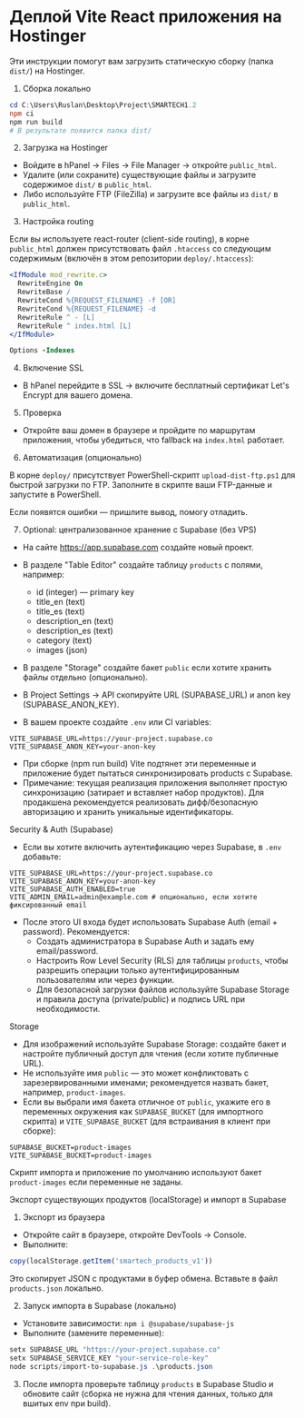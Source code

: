 # Деплой Vite React приложения на Hostinger

Эти инструкции помогут вам загрузить статическую сборку (папка `dist/`) на Hostinger.

1) Сборка локально

```powershell
cd C:\Users\Ruslan\Desktop\Project\SMARTECH1.2
npm ci
npm run build
# В результате появится папка dist/
```

2) Загрузка на Hostinger

- Войдите в hPanel → Files → File Manager → откройте `public_html`.
- Удалите (или сохраните) существующие файлы и загрузите содержимое `dist/` в `public_html`.
- Либо используйте FTP (FileZilla) и загрузите все файлы из `dist/` в `public_html`.

3) Настройка routing

Если вы используете react-router (client-side routing), в корне `public_html` должен присутствовать файл `.htaccess` со следующим содержимым (включён в этом репозитории `deploy/.htaccess`):

```apache
<IfModule mod_rewrite.c>
  RewriteEngine On
  RewriteBase /
  RewriteCond %{REQUEST_FILENAME} -f [OR]
  RewriteCond %{REQUEST_FILENAME} -d
  RewriteRule ^ - [L]
  RewriteRule ^ index.html [L]
</IfModule>

Options -Indexes
```

4) Включение SSL

- В hPanel перейдите в SSL → включите бесплатный сертификат Let's Encrypt для вашего домена.

5) Проверка

- Откройте ваш домен в браузере и пройдите по маршрутам приложения, чтобы убедиться, что fallback на `index.html` работает.

6) Автоматизация (опционально)

В корне `deploy/` присутствует PowerShell-скрипт `upload-dist-ftp.ps1` для быстрой загрузки по FTP. Заполните в скрипте ваши FTP-данные и запустите в PowerShell.

Если появятся ошибки — пришлите вывод, помогу отладить.

7) Optional: централизованное хранение с Supabase (без VPS)

- На сайте https://app.supabase.com создайте новый проект.
- В разделе "Table Editor" создайте таблицу `products` с полями, например:
  - id (integer) — primary key
  - title_en (text)
  - title_es (text)
  - description_en (text)
  - description_es (text)
  - category (text)
  - images (json)

- В разделе "Storage" создайте бакет `public` если хотите хранить файлы отдельно (опционально).
- В Project Settings → API скопируйте URL (SUPABASE_URL) и anon key (SUPABASE_ANON_KEY).
- В вашем проекте создайте `.env` или CI variables:

```text
VITE_SUPABASE_URL=https://your-project.supabase.co
VITE_SUPABASE_ANON_KEY=your-anon-key
```

- При сборке (npm run build) Vite подтянет эти переменные и приложение будет пытаться синхронизировать products с Supabase.
- Примечание: текущая реализация приложения выполняет простую синхронизацию (затирает и вставляет набор продуктов). Для продакшена рекомендуется реализовать дифф/безопасную авторизацию и хранить уникальные идентификаторы.

Security & Auth (Supabase)
- Если вы хотите включить аутентификацию через Supabase, в `.env` добавьте:

```text
VITE_SUPABASE_URL=https://your-project.supabase.co
VITE_SUPABASE_ANON_KEY=your-anon-key
VITE_SUPABASE_AUTH_ENABLED=true
VITE_ADMIN_EMAIL=admin@example.com # опционально, если хотите фиксированный email
```

- После этого UI входа будет использовать Supabase Auth (email + password). Рекомендуется:
  - Создать администратора в Supabase Auth и задать ему email/password.
  - Настроить Row Level Security (RLS) для таблицы `products`, чтобы разрешить операции только аутентифицированным пользователям или через функции.
  - Для безопасной загрузки файлов используйте Supabase Storage и правила доступа (private/public) и подпись URL при необходимости.

Storage
- Для изображений используйте Supabase Storage: создайте бакет и настройте публичный доступ для чтения (если хотите публичные URL).
- Не используйте имя `public` — это может конфликтовать с зарезервированными именами; рекомендуется назвать бакет, например, `product-images`.
- Если вы выбрали имя бакета отличное от `public`, укажите его в переменных окружения как `SUPABASE_BUCKET` (для импортного скрипта) и `VITE_SUPABASE_BUCKET` (для встраивания в клиент при сборке):

```text
SUPABASE_BUCKET=product-images
VITE_SUPABASE_BUCKET=product-images
```

Скрипт импорта и приложение по умолчанию используют бакет `product-images` если переменные не заданы.

Экспорт существующих продуктов (localStorage) и импорт в Supabase

1) Экспорт из браузера
- Откройте сайт в браузере, откройте DevTools → Console.
- Выполните:

```javascript
copy(localStorage.getItem('smartech_products_v1'))
```

Это скопирует JSON с продуктами в буфер обмена. Вставьте в файл `products.json` локально.

2) Запуск импорта в Supabase (локально)
- Установите зависимости: `npm i @supabase/supabase-js`
- Выполните (замените переменные):

```powershell
setx SUPABASE_URL "https://your-project.supabase.co"
setx SUPABASE_SERVICE_KEY "your-service-role-key"
node scripts/import-to-supabase.js .\products.json
```

3) После импорта проверьте таблицу `products` в Supabase Studio и обновите сайт (сборка не нужна для чтения данных, только для вшитых env при build).


